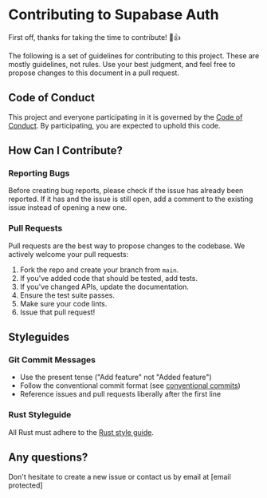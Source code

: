 # Contributing to Supabase Auth

First off, thanks for taking the time to contribute! 🎉👍

The following is a set of guidelines for contributing to this project. These are mostly guidelines, not rules. Use your best judgment, and feel free to propose changes to this document in a pull request.

## Code of Conduct

This project and everyone participating in it is governed by the [Code of Conduct](CODE_OF_CONDUCT.md). By participating, you are expected to uphold this code.

## How Can I Contribute?

### Reporting Bugs

Before creating bug reports, please check if the issue has already been reported. If it has and the issue is still open, add a comment to the existing issue instead of opening a new one.

### Pull Requests

Pull requests are the best way to propose changes to the codebase. We actively welcome your pull requests:

1. Fork the repo and create your branch from `main`.
2. If you've added code that should be tested, add tests.
3. If you've changed APIs, update the documentation.
4. Ensure the test suite passes.
5. Make sure your code lints.
6. Issue that pull request!

## Styleguides

### Git Commit Messages

- Use the present tense ("Add feature" not "Added feature")
- Follow the conventional commit format (see [conventional commits](https://www.conventionalcommits.org/en/v1.0.0/))
- Reference issues and pull requests liberally after the first line

### Rust Styleguide

All Rust must adhere to the [Rust style guide](https://github.com/rust-dev-tools/fmt-rfcs/blob/master/guide/guide.md).

## Any questions?

Don't hesitate to create a new issue or contact us by email at [email protected]
